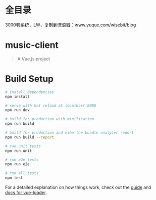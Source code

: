 # 全目录

3000套系统，LW，复制到流浪器：www.yuque.com/wisebit/blog
# music-client

> A Vue.js project

# Build Setup

``` bash
# install dependencies
npm install

# serve with hot reload at localhost:8080
npm run dev

# build for production with minification
npm run build

# build for production and view the bundle analyzer report
npm run build --report

# run unit tests
npm run unit

# run e2e tests
npm run e2e

# run all tests
npm test
```

For a detailed explanation on how things work, check out the [guide](vuejs-templates.github.io/webpack/) and [docs for vue-loader](vuejs.github.io/vue-loader).

